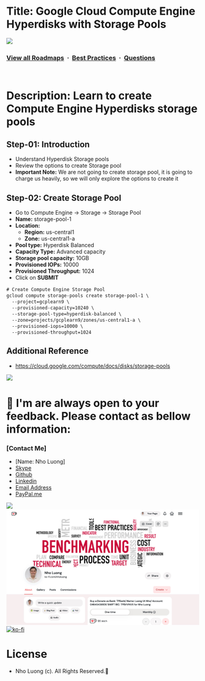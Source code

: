 # Title: Google Cloud Compute Engine Hyperdisks with Storage Pools

![](https://i.imgur.com/waxVImv.png)
### [View all Roadmaps](https://github.com/nholuongut/all-roadmaps) &nbsp;&middot;&nbsp; [Best Practices](https://github.com/nholuongut/all-roadmaps/blob/main/public/best-practices/) &nbsp;&middot;&nbsp; [Questions](https://www.linkedin.com/in/nholuong/)
<br/>

# Description: Learn to create Compute Engine Hyperdisks storage pools

## Step-01: Introduction
- Understand Hyperdisk Storage pools
- Review the options to create Storage pool
- **Important Note:** We are not going to create storage pool, it is going to charge us heavily, so we will only explore the options to create it

## Step-02: Create Storage Pool
- Go to Compute Engine -> Storage -> Storage Pool
- **Name:** storage-pool-1
- **Location:**
  - **Region:** us-central1
  - **Zone:** us-central1-a
- **Pool type:** Hyperdisk Balanced
- **Capacity Type:** Advanced capacity
- **Storage pool capacity:** 10GB
- **Provisioned IOPs:** 10000
- **Provisioned Throughput:** 1024
- Click on **SUBMIT**
```t
# Create Compute Engine Storage Pool
gcloud compute storage-pools create storage-pool-1 \
  --project=gcplearn9 \
  --provisioned-capacity=10240 \
  --storage-pool-type=hyperdisk-balanced \
  --zone=projects/gcplearn9/zones/us-central1-a \
  --provisioned-iops=10000 \
  --provisioned-throughput=1024
```
 
## Additional Reference
- https://cloud.google.com/compute/docs/disks/storage-pools

![](https://i.i/Users/nholu/Documents/Donate.png/Users/nholu/Documents/Donate.pngmgur.com/waxVImv.png)
# 🚀 I'm are always open to your feedback.  Please contact as bellow information:
### [Contact Me]
* [Name: Nho Luong]
* [Skype](luongutnho_skype)
* [Github](https://github.com/nholuongut/)
* [Linkedin](https://www.linkedin.com/in/nholuong/)
* [Email Address](luongutnho@hotmail.com)
* [PayPal.me](https://www.paypal.com/paypalme/nholuongut)

![](https://i.imgur.com/waxVImv.png)
![](Donate.png)
[![ko-fi](https://ko-fi.com/img/githubbutton_sm.svg)](https://ko-fi.com/nholuong)

# License
* Nho Luong (c). All Rights Reserved.🌟